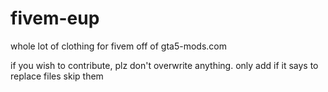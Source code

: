 # fivem-eup
whole lot of clothing for fivem off of gta5-mods.com

if you wish to contribute, plz don't overwrite anything. only add if it says to replace files skip them
